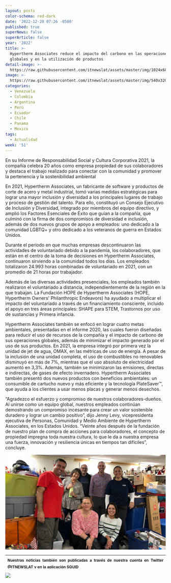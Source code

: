```yaml
---
layout: posts
color-schema: red-dark
date: '2022-12-20 07:26 -0500'
published: true
superNews: false
superArticle: false
year: '2022'
title: >-
  Hypertherm Associates reduce el impacto del carbono en las operaciones
  globales y en la utilización de productos
detail-image: >-
  https://raw.githubusercontent.com/itnewslat/assets/master/img/1024x680/trabajo-comunitario-g.jpg
image: >-
  https://raw.githubusercontent.com/itnewslat/assets/master/img/540x320/trabajo-comunitario-p.jpg
categories:
  - Venezuela
  - Colombia
  - Argentina
  - Perú
  - Ecuador
  - Chile
  - Panama
  - Mexico
tags:
  - Actualidad
week: '51'
---
```

En su Informe de Responsabilidad Social y Cultura Corporativa 2021, la compañía celebra 20 años como empresa propiedad de sus colaboradores y destaca el trabajo realizado para conectar con la comunidad y promover la pertenencia y la sostenibilidad ambiental

En 2021, Hypertherm Associates, un fabricante de software y productos de corte de acero y metal industrial, tomó varias medidas estratégicas para lograr una mayor inclusión y diversidad a los principales lugares de trabajo y proceso de gestión del talento. Para ello, constituyó un Consejo Ejecutivo de Inclusión y Diversidad, integrado por miembros del equipo directivo, y amplió los Factores Esenciales de Éxito que guían a la compañía, que culminó con la firma de dos compromisos de diversidad e inclusión, además de dos nuevos grupos de apoyo a empleados: uno dedicado a la comunidad LGBTQ+ y otro dedicado a los veteranos de guerra en Estados Unidos.

Durante el período en que muchas empresas descontinuaron las actividades de voluntariado debido a la pandemia, los colaboradores, que están en el centro de la toma de decisiones en Hypertherm Associates, continuaron sirviendo a la comunidad todos los días. Los empleados totalizaron 24.993 horas combinadas de voluntariado en 2021, con un promedio de 21 horas por trabajador.

Además de las diversas actividades presenciales, los empleados también realizaron el voluntariado a distancia, independientemente de la región en la que trabajan. La Fundación HOPE de Hypertherm Associates (HOPE, Hypertherm Owners' Philanthropic Endeavors) ha ayudado a multiplicar el impacto del voluntariado a través de un financiamiento consciente, incluido el apoyo en tres áreas principales: SHAPE para STEM, Trastornos por uso de sustancias y Primera infancia.

Hypertherm Associates también se enfocó en lograr cuatro metas ambientales, presentadas en el informe 2020, las cuales fueron diseñadas para reducir el uso de recursos de la compañía y el impacto de carbono de sus operaciones globales, además de minimizar el impacto generado por el uso de sus productos. En 2021, la empresa integró por primera vez la unidad de jet de agua, OMAX, en las métricas de uso de energía. A pesar de la inclusión de una unidad completa, el uso de combustibles no renovables disminuyó en más de 7%, mientras que el uso absoluto de electricidad aumentó en 3,3%. Además, también se minimizaron las emisiones, directas e indirectas, de gases de efecto invernadero. Hypertherm Associates también presentó dos nuevos productos con beneficios ambientales: un consumible de cartucho nuevo y más eficiente y la tecnología PlateSaver™, que ayuda a los clientes a usar menos placas y generar menos desechos.

“Agradezco el esfuerzo y compromiso de nuestros colaboradores-dueños. Al unirse como un equipo global, nuestros empleados continúan demostrando un compromiso incesante para crear un valor sostenible duradero y lograr un cambio positivo”, dijo Jenny Levy, vicepresidenta ejecutiva de Personas, Comunidad y Medio Ambiente de Hypertherm Associates, en los Estados Unidos. “Veinte años después de la fundación de nuestro plan de compra de acciones para colaboradores, el concepto de propiedad impregna toda nuestra cultura, lo que le da a nuestra empresa una fuerza, innovación y resiliencia únicas en tiempos tan difíciles”, concluye.

![](https://raw.githubusercontent.com/itnewslat/assets/master/img/540x320/trabajo-comunitario-p.jpg)

<table style="height: 42px;" width="569">
<tbody>
<tr>
<td style="text-align: justify;"><sub><strong>Nuestras noticias también son publicadas a través de nuestra cuenta en Twitter <a href="https://twitter.com/itnewslat?lang=es">@ITNEWSLAT</a> y en la aplicación <a href="https://squidapp.co/en/">SQUID</a></strong></sub></td>
</tr>
</tbody>
</table>

<img src="https://tracker.metricool.com/c3po.jpg?hash=56f88a41e39ab42c063cc51676587a04"/>